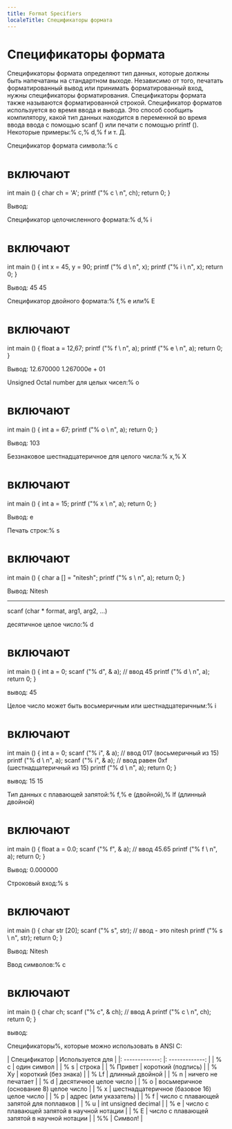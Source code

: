 ```yaml
---
title: Format Specifiers
localeTitle: Спецификаторы формата
---
```

# Спецификаторы формата

Спецификаторы формата определяют тип данных, которые должны быть напечатаны на стандартном выходе. Независимо от того, печатать форматированный вывод или принимать форматированный вход, нужны спецификаторы форматирования. Спецификаторы формата также называются форматированной строкой. Спецификатор форматов используется во время ввода и вывода. Это способ сообщить компилятору, какой тип данных находится в переменной во время ввода ввода с помощью scanf () или печати с помощью printf (). Некоторые примеры:% c,% d,% f и т. Д.

Спецификатор формата символа:% c

# включают

int main () { char ch = 'A'; printf ("% c \\ n", ch); return 0; }

Вывод:

Спецификатор целочисленного формата:% d,% i

# включают

int main () { int x = 45, y = 90; printf ("% d \\ n", x); printf ("% i \\ n", x); return 0; }

Вывод: 45 45

Спецификатор двойного формата:% f,% e или% E

# включают

int main () { float a = 12,67; printf ("% f \\ n", a); printf ("% e \\ n", a); return 0; }

Вывод: 12.670000 1.267000e + 01

Unsigned Octal number для целых чисел:% o

# включают

int main () { int a = 67; printf ("% o \\ n", a); return 0; }

Вывод: 103

Беззнаковое шестнадцатеричное для целого числа:% x,% X

# включают

int main () { int a = 15; printf ("% x \\ n", a); return 0; }

Вывод: е

Печать строк:% s

# включают

int main () { char a \[\] = "nitesh"; printf ("% s \\ n", a); return 0; }

Вывод: Nitesh

* * *

scanf (char \* format, arg1, arg2, ...)

десятичное целое число:% d

# включают

int main () { int a = 0; scanf ("% d", & a); // ввод 45 printf ("% d \\ n", a); return 0; }

вывод: 45

Целое число может быть восьмеричным или шестнадцатеричным:% i

# включают

int main () { int a = 0; scanf ("% i", & a); // ввод 017 (восьмеричный из 15) printf ("% d \\ n", a); scanf ("% i", & a); // ввод равен 0xf (шестнадцатеричный из 15) printf ("% d \\ n", a); return 0; }

вывод: 15 15

Тип данных с плавающей запятой:% f,% e (двойной),% lf (длинный двойной)

# включают

int main () { float a = 0.0; scanf ("% f", & a); // ввод 45.65 printf ("% f \\ n", a); return 0; }

Вывод: 0.000000

Строковый вход:% s

# включают

int main () { char str \[20\]; scanf ("% s", str); // ввод - это nitesh printf ("% s \\ n", str); return 0; }

Вывод: Nitesh

Ввод символов:% c

# включают

int main () { char ch; scanf ("% c", & ch); // ввод A printf ("% c \\ n", ch); return 0; }

вывод:

Спецификаторы%, которые можно использовать в ANSI C:

| Спецификатор | Используется для | |: -------------: |: -------------: | | % c | один символ | | % s | строка | | % Привет | короткий (подпись) | | % Ху | короткий (без знака) | | % Lf | длинный двойной | | % n | ничего не печатает | | % d | десятичное целое число | | % o | восьмеричное (основание 8) целое число | | % x | шестнадцатеричное (базовое 16) целое число | | % p | адрес (или указатель) | | % f | число с плавающей запятой для поплавков | | % u | int unsigned decimal | | % e | число с плавающей запятой в научной нотации | | % E | число с плавающей запятой в научной нотации | | %% | Символ! |